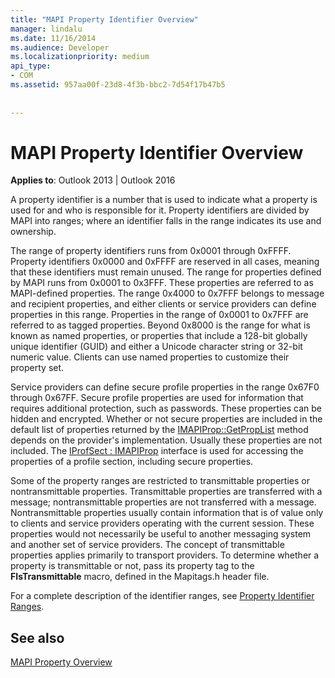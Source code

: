 ```yaml
---
title: "MAPI Property Identifier Overview"
manager: lindalu
ms.date: 11/16/2014
ms.audience: Developer
ms.localizationpriority: medium
api_type:
- COM
ms.assetid: 957aa00f-23d8-4f3b-bbc2-7d54f17b47b5
 
 
---
```


# MAPI Property Identifier Overview

  
  
**Applies to**: Outlook 2013 | Outlook 2016 
  
A property identifier is a number that is used to indicate what a property is used for and who is responsible for it. Property identifiers are divided by MAPI into ranges; where an identifier falls in the range indicates its use and ownership. 
  
The range of property identifiers runs from 0x0001 through 0xFFFF. Property identifiers 0x0000 and 0xFFFF are reserved in all cases, meaning that these identifiers must remain unused. The range for properties defined by MAPI runs from 0x0001 to 0x3FFF. These properties are referred to as MAPI-defined properties. The range 0x4000 to 0x7FFF belongs to message and recipient properties, and either clients or service providers can define properties in this range. Properties in the range of 0x0001 to 0x7FFF are referred to as tagged properties. Beyond 0x8000 is the range for what is known as named properties, or properties that include a 128-bit globally unique identifier (GUID) and either a Unicode character string or 32-bit numeric value. Clients can use named properties to customize their property set.
  
Service providers can define secure profile properties in the range 0x67F0 through 0x67FF. Secure profile properties are used for information that requires additional protection, such as passwords. These properties can be hidden and encrypted. Whether or not secure properties are included in the default list of properties returned by the [IMAPIProp::GetPropList](imapiprop-getproplist.md) method depends on the provider's implementation. Usually these properties are not included. The [IProfSect : IMAPIProp](iprofsectimapiprop.md) interface is used for accessing the properties of a profile section, including secure properties. 
  
Some of the property ranges are restricted to transmittable properties or nontransmittable properties. Transmittable properties are transferred with a message; nontransmittable properties are not transferred with a message. Nontransmittable properties usually contain information that is of value only to clients and service providers operating with the current session. These properties would not necessarily be useful to another messaging system and another set of service providers. The concept of transmittable properties applies primarily to transport providers. To determine whether a property is transmittable or not, pass its property tag to the **FIsTransmittable** macro, defined in the Mapitags.h header file. 
  
For a complete description of the identifier ranges, see [Property Identifier Ranges](property-identifier-ranges.md).
  
## See also



[MAPI Property Overview](mapi-property-overview.md)

